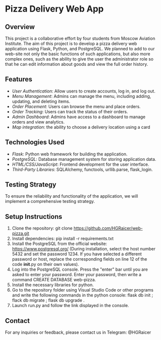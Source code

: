 # Pizza Delivery Web App

## Overview
This project is a collaborative effort by four students from Moscow Aviation Institute. The aim of this project is to develop a pizza delivery web application using Flask, Python, and PostgreSQL. We planned to add to our web-site not only the basic functions of such applications, but also more complex ones, such as the ability to give the user the administrator role so that he can edit information about goods and view the full order history.

## Features
- *User Authentication*: Allow users to create accounts, log in, and log out.
- *Menu Management*: Admins can manage the menu, including adding, updating, and deleting items.
- *Order Placement*: Users can browse the menu and place orders.
- *Order Tracking*: Users can track the status of their orders.
- *Admin Dashboard*: Admins have access to a dashboard to manage orders and view analytics.
- *Маp integration*: the ability to choose a delivery location using a card

## Technologies Used
- *Flask*: Python web framework for building the application.
- *PostgreSQL*: Database management system for storing application data.
- *HTML/CSS/JavaScript*: Frontend development for the user interface.
- *Third-Party Libraries*: SQLAlchemy, functools, urllib.parse, flask_login.

## Testing Strategy
To ensure the reliability and functionality of the application, we will implement a comprehensive testing strategy.
  
## Setup Instructions
1. Clone the repository: git clone https://github.com/HGRaicer/web-pizza.git
2. Install dependencies: pip install -r requirements.txt
3. Install the PostgreSQL from the official website: https://www.postgresql.org/ (During installation, select the host number 5432 and set the password 1234. If you have selected a different password or host, replace the corresponding fields on line 12 of the code __init__.py on their own values).
4. Log into the PostgreSQL console. Press the "enter" bar until you are asked to enter your password. Enter your password, then write a command CREATE DATABASE web-pizza.
5. Install the necessary libraries for python.
6. Go to the repository folder using Visual Studio Code or other programs and write the following commands in the python console: flask db init ; flack db migrate ; flask db upgrade .
7. Launch run.py and follow the link displayed in the console.

## Contact
For any inquiries or feedback, please contact us in Telegram: @HGRaicer
